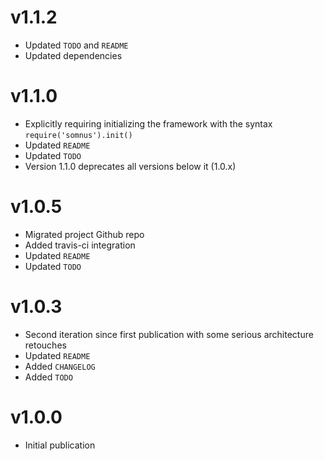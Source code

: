 # v1.1.2

- Updated `TODO` and `README`
- Updated dependencies

# v1.1.0

- Explicitly requiring initializing the framework with the syntax `require('somnus').init()`
- Updated `README`
- Updated `TODO`
- Version 1.1.0 deprecates all versions below it (1.0.x)

# v1.0.5

- Migrated project Github repo
- Added travis-ci integration
- Updated `README`
- Updated `TODO`

# v1.0.3

- Second iteration since first publication with some serious architecture retouches
- Updated `README`
- Added `CHANGELOG`
- Added `TODO`

# v1.0.0

- Initial publication
